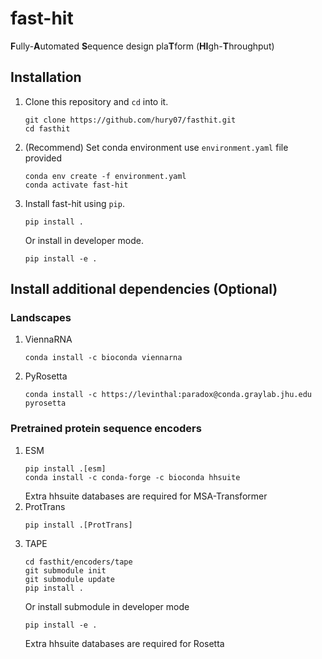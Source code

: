 # fast-hit
**F**ully-**A**utomated **S**equence design pla**T**form (**HI**gh-**T**hroughput)

## Installation
1. Clone this repository and `cd` into it.
    ```console
    git clone https://github.com/hury07/fasthit.git
    cd fasthit
    ```
2. (Recommend) Set conda environment use `environment.yaml` file provided
    ```console
    conda env create -f environment.yaml
    conda activate fast-hit
    ```
3. Install fast-hit using `pip`.
    ```console
    pip install .
    ```
    Or install in developer mode.
    ```console
    pip install -e .
    ```
## Install additional dependencies (Optional)
### Landscapes
1. ViennaRNA
    ```console
    conda install -c bioconda viennarna
    ```
2. PyRosetta
    ```console
    conda install -c https://levinthal:paradox@conda.graylab.jhu.edu pyrosetta
    ```
### Pretrained protein sequence encoders
1. ESM
    ```console
    pip install .[esm]
    conda install -c conda-forge -c bioconda hhsuite
    ```
    Extra hhsuite databases are required for MSA-Transformer
2. ProtTrans
    ```console
    pip install .[ProtTrans]
    ```
3. TAPE
    ```console
    cd fasthit/encoders/tape
    git submodule init
    git submodule update
    pip install .
    ```
    Or install submodule in developer mode
    ```console
    pip install -e .
    ```
    Extra hhsuite databases are required for Rosetta